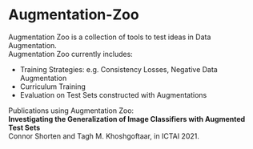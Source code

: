 # Augmentation-Zoo
Augmentation Zoo is a collection of tools to test ideas in Data Augmentation.<br />
Augmentation Zoo currently includes:
<ul>
  <li> Training Strategies: e.g. Consistency Losses, Negative Data Augmentation </li>
  <li> Curriculum Training </li>
  <li> Evaluation on Test Sets constructed with Augmentations </li>
</ul>

Publications using Augmentation Zoo: <br />
<b>Investigating the Generalization of Image Classifiers with Augmented Test Sets</b><br />
Connor Shorten and Tagh M. Khoshgoftaar, in ICTAI 2021.
